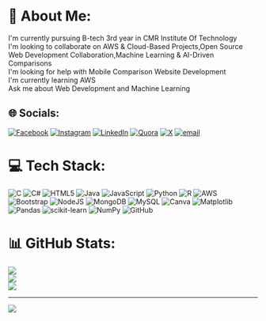 # 💫 About Me:
I'm currently pursuing B-tech 3rd year in CMR Institute Of Technology<br>I'm looking to collaborate on AWS & Cloud-Based Projects,Open Source Web Development Collaboration,Machine Learning & AI-Driven Comparisons<br>I'm looking for help with Mobile Comparison Website Development<br>I'm currently learning AWS<br>Ask me about Web Development and Machine Learning <br>


## 🌐 Socials:
[![Facebook](https://img.shields.io/badge/Facebook-%231877F2.svg?logo=Facebook&logoColor=white)](https://facebook.com/devavardhan) [![Instagram](https://img.shields.io/badge/Instagram-%23E4405F.svg?logo=Instagram&logoColor=white)](https://instagram.com/devavardhan06) [![LinkedIn](https://img.shields.io/badge/LinkedIn-%230077B5.svg?logo=linkedin&logoColor=white)](https://linkedin.com/in/GatlaDevavardhan) [![Quora](https://img.shields.io/badge/Quora-%23B92B27.svg?logo=Quora&logoColor=white)](https://quora.com/profile/GatlaDevavardhan) [![X](https://img.shields.io/badge/X-black.svg?logo=X&logoColor=white)](https://x.com/devavardhan_06) [![email](https://img.shields.io/badge/Email-D14836?logo=gmail&logoColor=white)](mailto:gatladevavardhan@gmail.com) 

# 💻 Tech Stack:
![C](https://img.shields.io/badge/c-%2300599C.svg?style=for-the-badge&logo=c&logoColor=white) ![C#](https://img.shields.io/badge/c%23-%23239120.svg?style=for-the-badge&logo=csharp&logoColor=white) ![HTML5](https://img.shields.io/badge/html5-%23E34F26.svg?style=for-the-badge&logo=html5&logoColor=white) ![Java](https://img.shields.io/badge/java-%23ED8B00.svg?style=for-the-badge&logo=openjdk&logoColor=white) ![JavaScript](https://img.shields.io/badge/javascript-%23323330.svg?style=for-the-badge&logo=javascript&logoColor=%23F7DF1E) ![Python](https://img.shields.io/badge/python-3670A0?style=for-the-badge&logo=python&logoColor=ffdd54) ![R](https://img.shields.io/badge/r-%23276DC3.svg?style=for-the-badge&logo=r&logoColor=white) ![AWS](https://img.shields.io/badge/AWS-%23FF9900.svg?style=for-the-badge&logo=amazon-aws&logoColor=white) ![Bootstrap](https://img.shields.io/badge/bootstrap-%238511FA.svg?style=for-the-badge&logo=bootstrap&logoColor=white) ![NodeJS](https://img.shields.io/badge/node.js-6DA55F?style=for-the-badge&logo=node.js&logoColor=white) ![MongoDB](https://img.shields.io/badge/MongoDB-%234ea94b.svg?style=for-the-badge&logo=mongodb&logoColor=white) ![MySQL](https://img.shields.io/badge/mysql-4479A1.svg?style=for-the-badge&logo=mysql&logoColor=white) ![Canva](https://img.shields.io/badge/Canva-%2300C4CC.svg?style=for-the-badge&logo=Canva&logoColor=white) ![Matplotlib](https://img.shields.io/badge/Matplotlib-%23ffffff.svg?style=for-the-badge&logo=Matplotlib&logoColor=black) ![Pandas](https://img.shields.io/badge/pandas-%23150458.svg?style=for-the-badge&logo=pandas&logoColor=white) ![scikit-learn](https://img.shields.io/badge/scikit--learn-%23F7931E.svg?style=for-the-badge&logo=scikit-learn&logoColor=white) ![NumPy](https://img.shields.io/badge/numpy-%23013243.svg?style=for-the-badge&logo=numpy&logoColor=white) ![GitHub](https://img.shields.io/badge/github-%23121011.svg?style=for-the-badge&logo=github&logoColor=white)
# 📊 GitHub Stats:
![](https://github-readme-stats.vercel.app/api?username=Devavardhan06&theme=radical&hide_border=false&include_all_commits=true&count_private=false)<br/>
![](https://github-readme-streak-stats.herokuapp.com/?user=Devavardhan06&theme=radical&hide_border=false)<br/>
![](https://github-readme-stats.vercel.app/api/top-langs/?username=Devavardhan06&theme=radical&hide_border=false&include_all_commits=true&count_private=false&layout=compact)

---
[![](https://visitcount.itsvg.in/api?id=Devavardhan06&icon=0&color=0)](https://visitcount.itsvg.in)

<!-- Proudly created with GPRM ( https://gprm.itsvg.in ) -->
